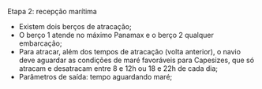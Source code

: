 Etapa 2: recepção marítima
-	Existem dois berços de atracação;
- O berço 1 atende no máximo Panamax e o berço 2 qualquer embarcação;
-	Para atracar, além dos tempos de atracação (volta anterior), o navio deve aguardar as condições de maré favoráveis para Capesizes, que só atracam e desatracam entre 8 e 12h ou 18 e 22h de cada dia;
-	Parâmetros de saída: tempo aguardando maré;

